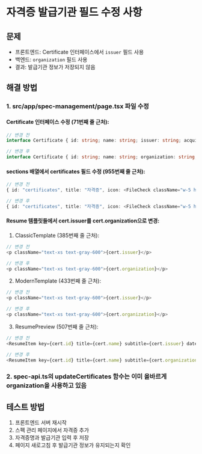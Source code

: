 # 자격증 발급기관 필드 수정 사항

## 문제
- 프론트엔드: Certificate 인터페이스에서 `issuer` 필드 사용
- 백엔드: `organization` 필드 사용
- 결과: 발급기관 정보가 저장되지 않음

## 해결 방법

### 1. src/app/spec-management/page.tsx 파일 수정

#### Certificate 인터페이스 수정 (71번째 줄 근처):
```typescript
// 변경 전
interface Certificate { id: string; name: string; issuer: string; acquisitionDate: string; }

// 변경 후
interface Certificate { id: string; name: string; organization: string; acquisitionDate: string; }
```

#### sections 배열에서 certificates 필드 수정 (955번째 줄 근처):
```typescript
// 변경 전
{ id: "certificates", title: "자격증", icon: <FileCheck className="w-5 h-5 text-amber-600 dark:text-amber-400" />, data: certificates, fields: [{name: 'name', label: '자격증명'}, {name: 'issuer', label: '발급기관'}, {name: 'acquisitionDate', label: '취득일', type: 'date'}] },

// 변경 후
{ id: "certificates", title: "자격증", icon: <FileCheck className="w-5 h-5 text-amber-600 dark:text-amber-400" />, data: certificates, fields: [{name: 'name', label: '자격증명'}, {name: 'organization', label: '발급기관'}, {name: 'acquisitionDate', label: '취득일', type: 'date'}] },
```

#### Resume 템플릿들에서 cert.issuer를 cert.organization으로 변경:

1. ClassicTemplate (385번째 줄 근처):
```typescript
// 변경 전
<p className="text-xs text-gray-600">{cert.issuer}</p>

// 변경 후  
<p className="text-xs text-gray-600">{cert.organization}</p>
```

2. ModernTemplate (433번째 줄 근처):
```typescript
// 변경 전
<p className="text-xs text-gray-600">{cert.issuer}</p>

// 변경 후
<p className="text-xs text-gray-600">{cert.organization}</p>
```

3. ResumePreview (507번째 줄 근처):
```typescript
// 변경 전
<ResumeItem key={cert.id} title={cert.name} subtitle={cert.issuer} date={cert.acquisitionDate} />

// 변경 후
<ResumeItem key={cert.id} title={cert.name} subtitle={cert.organization} date={cert.acquisitionDate} />
```

### 2. spec-api.ts의 updateCertificates 함수는 이미 올바르게 organization을 사용하고 있음

## 테스트 방법
1. 프론트엔드 서버 재시작
2. 스펙 관리 페이지에서 자격증 추가
3. 자격증명과 발급기관 입력 후 저장
4. 페이지 새로고침 후 발급기관 정보가 유지되는지 확인
